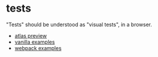 # tests

"Tests" should be understood as "visual tests", in a browser.

- [atlas preview](https://jniac.github.io/three-point-text-helper/tests/atlas/)
- [vanilla examples](examples-vanilla/)
- [webpack examples](examples-webpack/)
